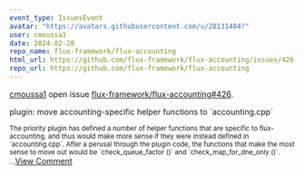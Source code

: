 ```yaml
---
event_type: IssuesEvent
avatar: "https://avatars.githubusercontent.com/u/20131404?"
user: cmoussa1
date: 2024-02-28
repo_name: flux-framework/flux-accounting
html_url: https://github.com/flux-framework/flux-accounting/issues/426
repo_url: https://github.com/flux-framework/flux-accounting
---
```


<a href='https://github.com/cmoussa1' target='_blank'>cmoussa1</a> open issue <a href='https://github.com/flux-framework/flux-accounting/issues/426' target='_blank'>flux-framework/flux-accounting#426</a>.

<p>plugin: move accounting-specific helper functions to `accounting.cpp`</p><small>The priority plugin has defined a number of helper functions that are specific to flux-accounting, and thus would make more sense if they were instead defined in `accounting.cpp`. After a perusal through the plugin code, the functions that make the most sense to move out would be `check_queue_factor ()` and `check_map_for_dne_only ()`. ...</small><a href='https://github.com/flux-framework/flux-accounting/issues/426' target='_blank'>View Comment</a>